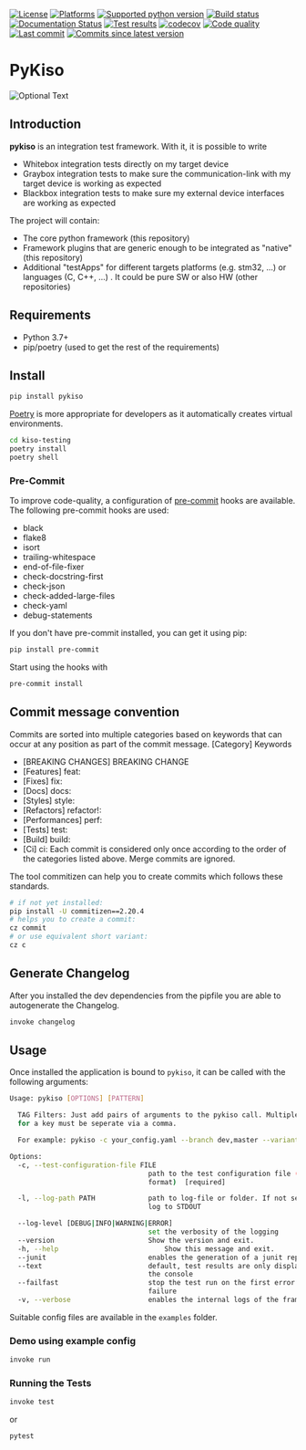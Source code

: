 [![License](https://img.shields.io/badge/Licence-Eclipse%20Public%20License%202.0-lightgrey)](https://opensource.org/licenses/EPL-2.0)
[![Platforms](https://img.shields.io/badge/Platforms-win64%20linux64%20osx64-lightgrey)]()
[![Supported python version](https://img.shields.io/pypi/pyversions/pykiso)]()
[![Build status](https://img.shields.io/jenkins/build?jobUrl=https%3A%2F%2Fci.eclipse.org%2Fkiso-testing%2Fjob%2Fkiso-testing%2Fjob%2Fmaster%2F)](https://ci.eclipse.org/kiso-testing/job/kiso-testing/job/master/)
[![Documentation Status](https://readthedocs.org/projects/kiso-testing/badge/?version=latest)](https://kiso-testing.readthedocs.io/en/latest/?badge=latest)
[![Test results](https://img.shields.io/jenkins/tests?compact_message&failed_label=failed&jobUrl=https%3A%2F%2Fci.eclipse.org%2Fkiso-testing%2Fjob%2Fkiso-testing%2Fjob%2Fmaster%2F&passed_label=passed&skipped_label=skipped)](https://ci.eclipse.org/kiso-testing/job/kiso-testing/job/master/)
[![codecov](https://codecov.io/gh/eclipse/kiso-testing/branch/master/graph/badge.svg?token=IBKQ700ABS)](https://codecov.io/gh/eclipse/kiso-testing)
[![Code quality](https://img.shields.io/lgtm/grade/python/github/eclipse/kiso-testing)]()
[![Last commit](https://img.shields.io/github/last-commit/eclipse/kiso-testing)]()
[![Commits since latest version](https://img.shields.io/github/commits-since/eclipse/kiso-testing/latest/master)]()

# PyKiso

![Optional Text](./docs/images/pykiso_logo.png)

## Introduction ##

**pykiso** is an integration test framework. With it, it is possible to write
* Whitebox integration tests directly on my target device
* Graybox integration tests to make sure the communication-link with my target device is working as expected
* Blackbox integration tests to make sure my external device interfaces are working as expected

The project will contain:
* The core python framework (this repository)
* Framework plugins that are generic enough to be integrated as "native" (this repository)
* Additional "testApps" for different targets platforms (e.g. stm32, ...) or languages (C, C++, ...) . It could be pure SW or also HW (other repositories)

## Requirements ##

* Python 3.7+
* pip/poetry (used to get the rest of the requirements)

## Install ##

```bash
pip install pykiso
```

[Poetry](https://python-poetry.org/) is more appropriate for developers as it automatically creates virtual environments.

```bash
cd kiso-testing
poetry install
poetry shell
```

### Pre-Commit

To improve code-quality, a configuration of [pre-commit](https://pre-commit.com/) hooks are available.
The following pre-commit hooks are used:

- black
- flake8
- isort
- trailing-whitespace
- end-of-file-fixer
- check-docstring-first
- check-json
- check-added-large-files
- check-yaml
- debug-statements

If you don't have pre-commit installed, you can get it using pip:

```bash
pip install pre-commit
```

Start using the hooks with

```bash
pre-commit install
```

## Commit message convention

Commits are sorted into multiple categories based on keywords that can occur at any position as part of the commit message.
[Category] Keywords
* [BREAKING CHANGES] BREAKING CHANGE
* [Features] feat:
* [Fixes] fix:
* [Docs] docs:
* [Styles] style:
* [Refactors] refactor!:
* [Performances] perf:
* [Tests] test:
* [Build] build:
* [Ci] ci:
Each commit is considered only once according to the order of the categories listed above. Merge commits are ignored.

The tool commitizen can help you to create commits which follows these standards.
```bash
# if not yet installed:
pip install -U commitizen==2.20.4
# helps you to create a commit:
cz commit
# or use equivalent short variant:
cz c
```

## Generate Changelog

After you installed the dev dependencies from the pipfile you are able to
autogenerate the Changelog.

```bash
invoke changelog
```

## Usage ##

Once installed the application is bound to `pykiso`, it can be called with the following arguments:

```bash
Usage: pykiso [OPTIONS] [PATTERN]

  TAG Filters: Just add pairs of arguments to the pykiso call. Multiple values
  for a key must be seperate via a comma.

  For example: pykiso -c your_config.yaml --branch dev,master --variant delta

Options:
  -c, --test-configuration-file FILE
                                  path to the test configuration file (in YAML
                                  format)  [required]

  -l, --log-path PATH             path to log-file or folder. If not set will
                                  log to STDOUT

  --log-level [DEBUG|INFO|WARNING|ERROR]
                                  set the verbosity of the logging
  --version                       Show the version and exit.
  -h, --help                          Show this message and exit.
  --junit                         enables the generation of a junit report
  --text                          default, test results are only displayed in
                                  the console
  --failfast                      stop the test run on the first error or
                                  failure
  -v, --verbose                   enables the internal logs of the framework
```

Suitable config files are available in the `examples` folder.

### Demo using example config ##

```bash
invoke run
```

### Running the Tests ##

```bash
invoke test
```

or

```bash
pytest
```

